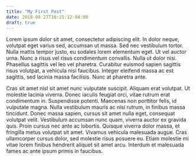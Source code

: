 ```yaml
---
title: "My First Post"
date: 2018-08-27T10:21:12-04:00
draft: true
---
```


Lorem ipsum dolor sit amet, consectetur adipiscing elit. In dolor neque, volutpat eget varius sed, accumsan ut massa. Sed nec vestibulum tortor. Nulla mattis tempor justo, eu sodales lorem elementum eget. Ut vel auctor urna. Nunc a risus vel risus condimentum convallis. Nulla ut dolor nisi. Phasellus sagittis vel leo vel pharetra. Curabitur euismod sapien sagittis risus volutpat, a vehicula nisi faucibus. Integer eleifend massa ac est sagittis, sed lacinia massa facilisis. Nunc at pharetra ante.

Cras sit amet nisl sit amet nunc vulputate suscipit. Aliquam erat volutpat. Ut molestie lacinia viverra. Donec iaculis feugiat orci, vitae rutrum erat condimentum in. Suspendisse potenti. Maecenas non porttitor felis, id vulputate magna. Nulla vestibulum mauris ac nisi rutrum, in finibus massa tincidunt. Donec massa sapien, cursus sit amet nulla eget, consequat volutpat velit. Vestibulum accumsan nunc quam, viverra auctor ex gravida quis. Proin cursus nec ante ac lobortis. Quisque viverra dolor massa, et fringilla metus volutpat sit amet. Vivamus vehicula malesuada augue. Cras ullamcorper cursus dolor, sed molestie risus posuere eu. Etiam molestie mi vitae lorem finibus hendrerit aliquet sit amet arcu. Interdum et malesuada fames ac ante ipsum primis in faucibus.
